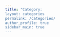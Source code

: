 ```yaml
---
title: "Category:
layout: categories
permalink: /categories/
author_profile: true
sidebar_main: true
---
```

